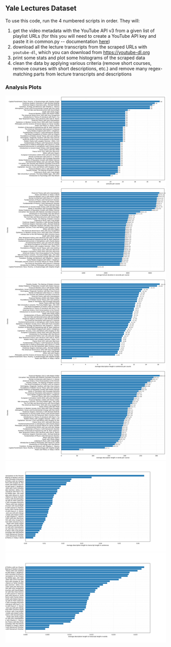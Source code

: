 ## Yale Lectures Dataset

To use this code, run the 4 numbered scripts in order. They will:
1. get the video metadata with the YouTube API v3 from a given list of playlist URLs (for this you will need to create a YouTube API key and paste it in common.py -- documentation [here](https://developers.google.com/youtube/v3/getting-started))
2. download all the lecture transcripts from the scraped URLs with `youtube-dl`, which you can download from https://youtube-dl.org
3. print some stats and plot some histograms of the scraped data
4. clean the data by applying various criteria (remove short courses, remove courses with short descriptions, etc.) and remove many regex-matching parts from lecture transcripts and descriptions

### Analysis Plots

![](readme/lectures_num.png)
![](readme/avg_lecture_duration.png)
![](readme/avg_desc_length_sent.png)
![](readme/avg_desc_length_words.png)
![](readme/avg_desc2trans_length_ratio_sent.png)
![](readme/avg_desc2trans_length_ratio_words.png)